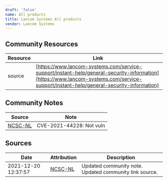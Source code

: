 ```yaml
---
draft: 'false'
name: All products
title: Lancom Systems All products
vendor: Lancom Systems
---
```



## Community Resources
| Resource | Link |
| --- | --- |
| source | [https://www.lancom-systems.com/service-support/instant-help/general-security-information](https://www.lancom-systems.com/service-support/instant-help/general-security-information) |

## Community Notes
| Source | Note |
| --- | --- |
| [NCSC-NL](https://github.com/NCSC-NL/log4shell/blob/main/software/README.md) | CVE-2021-44228: Not vuln </ul> |

## Sources
| Date | Attribution | Description |
| --- | --- | --- |
| 2021-12-20 12:37:57 | [NCSC-NL](https://github.com/NCSC-NL/log4shell/blob/main/software/README.md) | Updated community note. Updated community link source.  |
